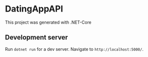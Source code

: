 # DatingAppAPI

This project was generated with .NET-Core

## Development server

Run `dotnet run` for a dev server. Navigate to `http://localhost:5000/`. 
